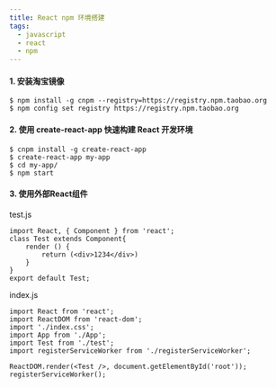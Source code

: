 ```yaml
---
title: React npm 环境搭建
tags:
  - javascript
  - react
  - npm
---
```

#### 1. 安装淘宝镜像
```
$ npm install -g cnpm --registry=https://registry.npm.taobao.org
$ npm config set registry https://registry.npm.taobao.org
```
#### 2. 使用 create-react-app 快速构建 React 开发环境
```
$ cnpm install -g create-react-app
$ create-react-app my-app
$ cd my-app/
$ npm start
```
#### 3. 使用外部React组件
test.js
```
import React, { Component } from 'react';
class Test extends Component{
	render () {
		return (<div>1234</div>)
	}
}
export default Test;
```
index.js
```
import React from 'react';
import ReactDOM from 'react-dom';
import './index.css';
import App from './App';
import Test from './test';
import registerServiceWorker from './registerServiceWorker';

ReactDOM.render(<Test />, document.getElementById('root'));
registerServiceWorker();

```
